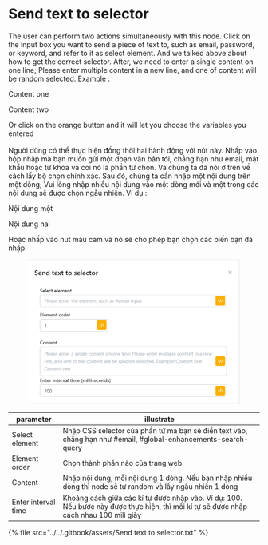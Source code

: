# Send text to selector

The user can perform two actions simultaneously with this node. Click on the input box you want to send a piece of text to, such as email, password, or keyword, and refer to it as select element. And we talked above about how to get the correct selector. After, we need to enter a single content on one line; Please enter multiple content in a new line, and one of content will be random selected. Example :&#x20;

&#x20;    Content one

&#x20;    Content two

Or click on the orange button and it will let you choose the variables you entered\
\
Người dùng có thể thực hiện đồng thời hai hành động với nút này. Nhấp vào hộp nhập mà bạn muốn gửi một đoạn văn bản tới, chẳng hạn như email, mật khẩu hoặc từ khóa và coi nó là phần tử chọn. Và chúng ta đã nói ở trên về cách lấy bộ chọn chính xác. Sau đó, chúng ta cần nhập một nội dung trên một dòng; Vui lòng nhập nhiều nội dung vào một dòng mới và một trong các nội dung sẽ được chọn ngẫu nhiên. Ví dụ :&#x20;

&#x20;    Nội dung một&#x20;

&#x20;    Nội dung hai&#x20;

Hoặc nhấp vào nút màu cam và nó sẽ cho phép bạn chọn các biến bạn đã nhập.

<figure><img src="../../.gitbook/assets/Send text to selector.png" alt=""><figcaption></figcaption></figure>

| parameter           | illustrate                                                                                                                            |
| ------------------- | ------------------------------------------------------------------------------------------------------------------------------------- |
| Select element      | Nhập CSS selector của phần tử mà bạn sẽ điền text vào, chẳng hạn như #email, #global-enhancements-search-query                        |
| Element order       | Chọn thành phần nào của trang web                                                                                                     |
| Content             | Nhập nội dung, mỗi nội dung 1 dòng. Nếu bạn nhập nhiều dòng thì node sẽ tự random và lấy ngẫu nhiên 1 dòng                            |
| Enter interval time | Khoảng cách giữa các kí tự được nhập vào. Ví dụ: 100. Nếu bước này được thực hiện, thì mỗi kí tự sẽ được nhập cách nhau 100 mili giây |

{% file src="../../.gitbook/assets/Send text to selector.txt" %}

